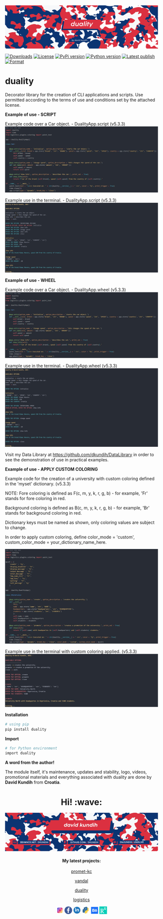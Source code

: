 ![duality-header](https://raw.githubusercontent.com/dkundih/duality/main/_logistics/duality.jpg)

[![Downloads](https://img.shields.io/pypi/dm/duality?color=F43&label=Downloads&style=flat-square)](https://pypi.org/project/duality)
[![License](https://img.shields.io/pypi/l/duality?color=178&label=License&style=flat-square)](https://github.com/dkundih/duality/blob/main/LICENSE)
[![PyPi version](https://img.shields.io/pypi/v/duality?color=178&&label=PyPi%20version&style=flat-square)](https://pypi.org/project/duality)
[![Python version](https://img.shields.io/pypi/pyversions/duality?color=178&label=Python%20version&style=flat-square)](https://pypi.org/project/duality)
[![Latest publish](https://img.shields.io/github/last-commit/dkundih/duality?color=178&label=Latest%20publish&style=flat-square)](https://github.com/dkundih/duality)
[![Format](https://img.shields.io/pypi/format/duality?color=178&label=Format&style=flat-square)](https://pypi.org/project/duality)

duality
=====

Decorator library for the creation of CLI applications and scripts.
Use permitted according to the terms of use and conditions set by the attached license.


**Example of use - SCRIPT**

Example code over a Car object. - DualityApp.script (v5.3.3)
<img src='https://raw.githubusercontent.com/dkundih/duality/main/_logistics/T_dynamicScript1.jpg'/>

Example use in the terminal. - DualityApp.script (v5.3.3)
<img src='https://raw.githubusercontent.com/dkundih/duality/main/_logistics/T_dynamicScript2.jpg'/>


**Example of use - WHEEL**

Example code over a Car object. - DualityApp.wheel (v5.3.3)
<img src='https://raw.githubusercontent.com/dkundih/duality/main/_logistics/T_dynamicWheel1.jpg'/>

Example use in the terminal. - DualityApp.wheel (v5.3.3)
<img src='https://raw.githubusercontent.com/dkundih/duality/main/_logistics/T_dynamicWheel2.jpg'/>

Visit my Data Library at https://github.com/dkundih/DataLibrary in order to see the demonstration of use in practical examples.

**Example of use - APPLY CUSTOM COLORING**

Example code for the creation of a university with custom coloring defined in the 'myset' dictionary. (v5.3.3)

NOTE: Fore coloring is defined as F(c, m, y, k, r, g, b) - for example, 'Fr' stands for fore coloring in red.

Background coloring is defined as B(c, m, y, k, r, g, b) - for example, 'Br' stands for background coloring in red.

Dictionary keys must be named as shown, only coloring values are subject to change.

In order to apply custom coloring, define color_mode = 'custom', custom_color_mode = your_dictionary_name_here.

<img src='https://raw.githubusercontent.com/dkundih/duality/main/_logistics/T_customColoring1.jpg'/>

Example use in the terminal with custom coloring applied. (v5.3.3)
<img src='https://raw.githubusercontent.com/dkundih/duality/main/_logistics/T_customColoring2.jpg'/>

**Installation**

```sh
# using pip
pip install duality
```
**Import**

```sh
# for Python environment
import duality
```

**A word from the author!**

The module itself, it's maintenance, updates and stability, logo, videos, promotional materials and everything associated with duality are done by **David Kundih** from **Croatia**.

<h1 align='center'> Hi! :wave:</h1>
 
<img src='https://raw.githubusercontent.com/dkundih/dkundih/main/.logistics/BLUERED_GHiLI.jpg'/>
 
<h4 align='center'>My latest projects:</h4>
<p align='center'>
<a href="https://github.com/dkundih/promet-kc">promet-kc</p>  
<p align='center'>
<a href="https://github.com/dkundih/vandal">vandal</p>  
<p align='center'>
<a href="https://github.com/dkundih/duality">duality</p>
<p align='center'>
<a href="https://github.com/dkundih/logistics">logistics</p>    

<p align='center'>
<a href="https://www.instagram.com/dkundih/"><img height="25" src="https://raw.githubusercontent.com/dkundih/dkundih/main/.logistics/instagram.jpg"></a>
<a href="https://www.facebook.com/dkundih/"><img height="25" src="https://raw.githubusercontent.com/dkundih/dkundih/main/.logistics/fb.jpg"></a>
<a href="https://www.linkedin.com/in/dkundih/"><img height="25" src="https://raw.githubusercontent.com/dkundih/dkundih/main/.logistics/linkedin.png"></a>
<a href="https://www.pypi.org/user/dkundih/"><img height="25" src="https://raw.githubusercontent.com/dkundih/dkundih/main/.logistics/pypi.jpg"></a>
<a href="https://www.behance.net/dkundih"><img height="25" src="https://raw.githubusercontent.com/dkundih/dkundih/main/.logistics/behance.jpg"></a>
<a href="https://www.researchgate.net/profile/David-Kundih"><img height="25" src="https://raw.githubusercontent.com/dkundih/dkundih/main/.logistics/rg.jpg"></a>
